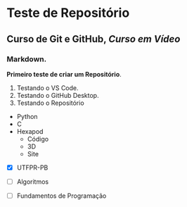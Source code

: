 # Teste de Repositório
## Curso de Git e GitHub, *Curso em Vídeo*
### Markdown.
**Primeiro teste de criar um Repositório**.

1. Testando o VS Code.
1. Testando o GitHub Desktop.
1. Testando o Repositório

* Python
* C
* Hexapod
   * Código
   * 3D
   * Site

- [x] UTFPR-PB
- [ ] Algoritmos
- [ ] Fundamentos de Programação

 

